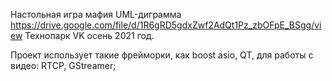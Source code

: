 Настольная игра мафия
UML-диграмма
https://drive.google.com/file/d/1R6gRD5gdxZwf2AdQt1Pz_zbOFpE_BSgg/view
Технопарк VK осень 2021 год.

Проект использует такие фрейморки, как boost asio, QT, для работы с видео: RTCP, GStreamer;

